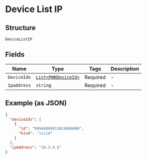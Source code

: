 
# Device List IP

## Structure

`DeviceListIP`

## Fields

| Name | Type | Tags | Description |
|  --- | --- | --- | --- |
| `DeviceIds` | [`List<PWNDeviceId>`](../../doc/models/pwn-device-id.md) | Required | - |
| `Ipaddress` | `string` | Required | - |

## Example (as JSON)

```json
{
  "deviceIds": [
    {
      "id": "99948099913024600000",
      "kind": "iccid"
    }
  ],
  "ipAddress": "10.3.4.5"
}
```

